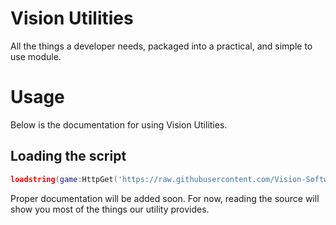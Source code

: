 # Vision Utilities
All the things a developer needs, packaged into a practical, and simple to use module.

# Usage
Below is the documentation for using Vision Utilities.


## Loading the script
```lua
loadstring(game:HttpGet('https://raw.githubusercontent.com/Vision-Software-LLC/scripts/main/utils/source.lua')()
```

Proper documentation will be added soon. For now, reading the source will show you most of the things our utility provides.
